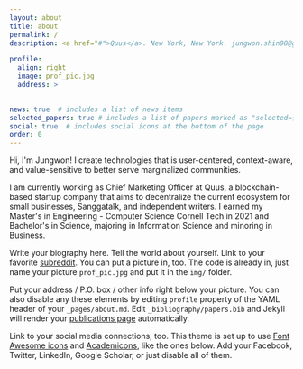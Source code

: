 ```yaml
---
layout: about
title: about
permalink: /
description: <a href="#">Quus</a>. New York, New York. jungwon.shin98@gmail.com. 

profile:
  align: right
  image: prof_pic.jpg
  address: >
    

news: true  # includes a list of news items
selected_papers: true # includes a list of papers marked as "selected={true}"
social: true  # includes social icons at the bottom of the page
order: 0
---
```


Hi, I'm Jungwon! I create technologies that is user-centered, context-aware, and value-sensitive to better serve marginalized communities.


I am currently working as Chief Marketing Officer at Quus, a blockchain-based startup company that aims to decentralize the current ecosystem for small businesses, Sanggatalk, and independent writers. I earned my Master's in Engineering - Computer Science Cornell Tech in 2021 and Bachelor's in Science, majoring in Information Science and minoring in Business.

Write your biography here. Tell the world about yourself. Link to your favorite [subreddit](http://reddit.com). You can put a picture in, too. The code is already in, just name your picture `prof_pic.jpg` and put it in the `img/` folder.

Put your address / P.O. box / other info right below your picture. You can also disable any these elements by editing `profile` property of the YAML header of your `_pages/about.md`. Edit `_bibliography/papers.bib` and Jekyll will render your [publications page](/al-folio/publications/) automatically.

Link to your social media connections, too. This theme is set up to use [Font Awesome icons](http://fortawesome.github.io/Font-Awesome/) and [Academicons](https://jpswalsh.github.io/academicons/), like the ones below. Add your Facebook, Twitter, LinkedIn, Google Scholar, or just disable all of them.
